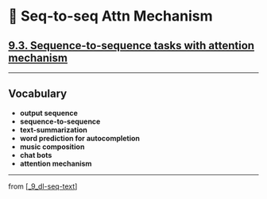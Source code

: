 # 🧬 Seq-to-seq Attn Mechanism

## [**9.3.** Sequence-to-sequence tasks with attention mechanism](https://livebook.manning.com/book/deep-learning-with-javascript/chapter-9/177)

---

## **Vocabulary**

- **output sequence**
- **sequence-to-sequence**
- **text-summarization**
- **word prediction for autocompletion**
- **music composition**
- **chat bots**
- **attention mechanism**

<link rel="stylesheet" type="text/css" media="all" href="../../../assets/css/custom.css" />

---

from [[_9_dl-seq-text]]

[//begin]: # "Autogenerated link references for markdown compatibility"
[_9_dl-seq-text]: ../_9_dl-seq-text.md "🧬 DL for Seq Text"
[//end]: # "Autogenerated link references"
